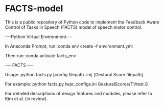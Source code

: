 # FACTS-model
This is a public repository of Python code to implement the Feedback Aware Control of Tasks in Speech (FACTS) model of speech motor control.

---Python Virtual Environment---

In Anaconda Prompt, run:
	conda env create -f environment.yml

Then run:
	conda activate facts_env
	
--- FACTS ---

Usage:
	python facts.py [config filepath .ini] [Gestural Score filepath]
	
For example:
	python facts.py lwpr_configs.ini GesturalScores/TVtest.G


For detailed descriptions of design features and modules, please
refer to Kim et al. (in review). 
